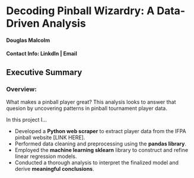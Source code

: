 # Decoding Pinball Wizardry: A Data-Driven Analysis
#### Douglas Malcolm
#### Contact Info: LinkdIn | Email

## Executive Summary
### Overview:
What makes a pinball player great? This analysis looks to answer that quesion by uncovering patterns in pinball tournament player data.

In this project I... 
- Developed a **Python web scraper** to extract player data from the IFPA pinball website [LINK HERE].
- Performed data cleaning and preprocessing using the **pandas library**.
- Employed the **machine learning sklearn** library to construct and refine linear regression models.
- Conducted a thorough analysis to interpret the finalized model and derive **meaningful conclusions**. 
